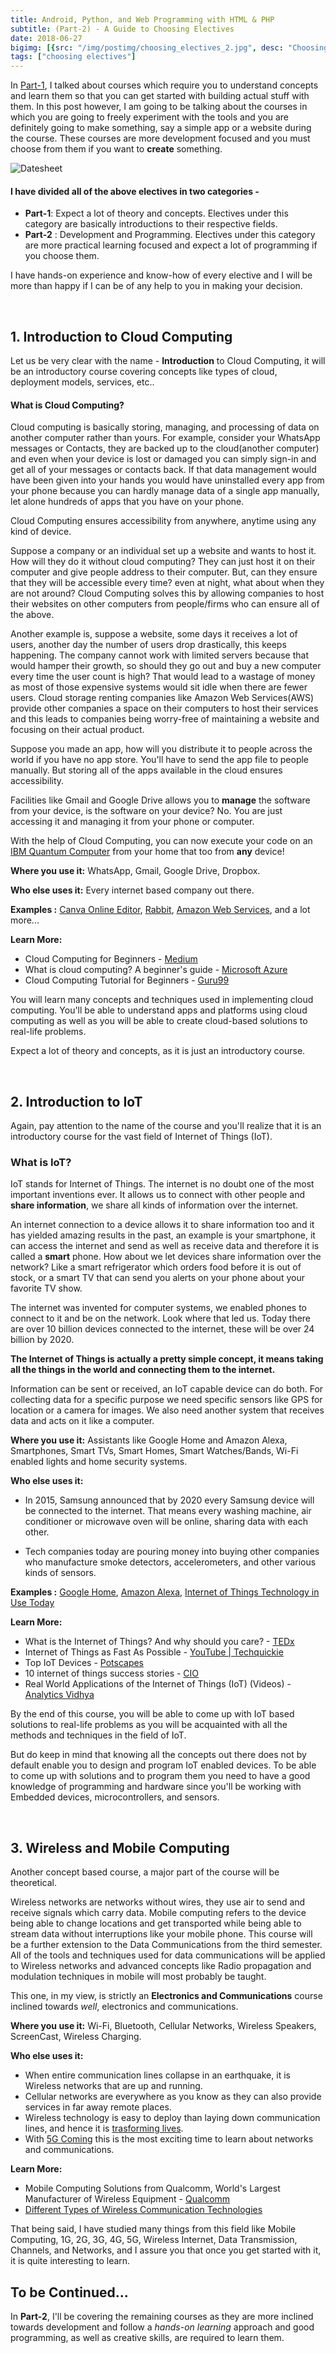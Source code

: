 ```yaml
---
title: Android, Python, and Web Programming with HTML & PHP
subtitle: (Part-2) - A Guide to Choosing Electives
date: 2018-06-27
bigimg: [{src: "/img/postimg/choosing_electives_2.jpg", desc: "Choosing Electives"}]
tags: ["choosing electives"]
---
```

In [Part-1](/post/2018-06-26-choosing-electives-1/), I talked about courses which require you to understand concepts and learn them so that you can get started with building actual stuff with them. In this post however, I am going to be talking about the courses in which you are going to freely experiment with the tools and you are definitely going to make something, say a simple app or a website during the course. These courses are more development focused and you must choose from them if you want to **create** something.

![Datesheet](/img/Datesheet.JPG)
<br>
#### I have divided all of the above electives in two categories -
- **Part-1**: Expect a lot of theory and concepts. Electives under this category are basically introductions to their respective fields.
- **Part-2** : Development and Programming. Electives under this category are more practical learning focused and expect a lot of programming if you choose them.

I have hands-on experience and know-how of every elective and I will be more than happy if I can be of any help to you in making your decision.

<br>

## 1. Introduction to Cloud Computing
Let us be very clear with the name - **Introduction** to Cloud Computing, it will be an introductory course covering concepts like types of cloud, deployment models, services, etc..

#### What is Cloud Computing?
Cloud computing is basically storing, managing, and processing of data on another computer rather than yours.
For example, consider your WhatsApp messages or Contacts, they are backed up to the cloud(another computer) and even when your device is lost or damaged you can simply sign-in and get all of your messages or contacts back. If that data management would have been given into your hands you would have uninstalled every app from your phone because you can hardly manage data of a single app manually, let alone hundreds of apps that you have on your phone.

Cloud Computing ensures accessibility from anywhere, anytime using any kind of device.

 Suppose a company or an individual set up a website and wants to host it. How will they do it without cloud computing? They can just host it on their computer and give people address to their computer. But, can they ensure that they will be accessible every time? even at night, what about when they are not around? Cloud Computing solves this by allowing companies to host their websites on other computers from people/firms who can ensure all of the above.

Another example is, suppose a website, some days it receives a lot of users, another day the number of users drop drastically, this keeps happening. The company cannot work with limited servers because that would hamper their growth, so should they go out and buy a new computer every time the user count is high? That would lead to a wastage of money as most of those expensive systems would sit idle when there are fewer users. Cloud storage renting companies like Amazon Web Services(AWS) provide other companies a space on their computers to host their services and this leads to companies being worry-free of maintaining a website and focusing on their actual product.

Suppose you made an app, how will you distribute it to people across the world if you have no app store. You'll have to send the app file to people manually. But storing all of the apps available in the cloud ensures accessibility.

Facilities like Gmail and Google Drive allows you to **manage** the software from your device, is the software on your device? No. You are just accessing it and managing it from your phone or computer.

With the help of Cloud Computing, you can now execute your code on an [IBM Quantum Computer](https://quantumexperience.ng.bluemix.net/qx) from your home that too from **any** device!

**Where you use it:** WhatsApp, Gmail, Google Drive, Dropbox.

**Who else uses it:** Every internet based company out there.

**Examples :** [Canva Online Editor](https://photo-editor.canva.com/), [Rabbit](https://www.rabb.it/), [Amazon Web Services](https://aws.amazon.com/), and a lot more...

**Learn More:**

- Cloud Computing for Beginners - [Medium](https://medium.com/@vickynimbalkar/cloud-computing-for-beginners-ceb417658912)
- What is cloud computing? A beginner's guide - [Microsoft Azure](https://azure.microsoft.com/en-in/overview/what-is-cloud-computing/)
- Cloud Computing Tutorial for Beginners - [Guru99](https://www.guru99.com/cloud-computing-for-beginners.html)

You will learn many concepts and techniques used in implementing cloud computing. You'll be able to understand apps and platforms using cloud computing as well as you will be able to create cloud-based solutions to real-life problems.

Expect a lot of theory and concepts, as it is just an introductory course.

<br>

## 2. Introduction to IoT
Again, pay attention to the name of the course and you'll realize that it is an introductory course for the vast field of Internet of Things (IoT).

### What is IoT?
IoT stands for Internet of Things. The internet is no doubt one of the most important inventions ever. It allows us to connect with other people and **share information**, we share all kinds of information over the internet.

An internet connection to a device allows it to share information too and it has yielded amazing results in the past, an example is your smartphone, it can access the internet and send as well as receive data and therefore it is called a **smart** phone. How about we let devices share information over the network? Like a smart refrigerator which orders food before it is out of stock, or a smart TV that can send you alerts on your phone about your favorite TV show.

The internet was invented for computer systems, we enabled phones to connect to it and be on the network. Look where that led us. Today there are over 10 billion devices connected to the internet, these will be over 24 billion by 2020.

**The Internet of Things is actually a pretty simple concept, it means taking all the things in the world and connecting them to the internet.**

Information can be sent or received, an IoT capable device can do both. For collecting data for a specific purpose we need specific sensors like GPS for location or a camera for images. We also need another system that receives data and acts on it like a computer.


**Where you use it:** Assistants like Google Home and Amazon Alexa, Smartphones, Smart TVs, Smart Homes, Smart Watches/Bands, Wi-Fi enabled lights and home security systems.

**Who else uses it:**

- In 2015, Samsung announced that by 2020 every Samsung device will be connected to the internet. That means every washing machine, air conditioner or microwave oven will be online, sharing data with each other.

- Tech companies today are pouring money into buying other companies who manufacture smoke detectors, accelerometers, and other various kinds of sensors.

**Examples :** [Google Home](https://store.google.com/product/google_home), [Amazon Alexa](https://www.youtube.com/watch?time_continue=1&v=UOEIH2l9z7c), [Internet of Things Technology in Use Today](https://beebom.com/examples-of-internet-of-things-technology/)

**Learn More:**

- What is the Internet of Things? And why should you care? - [TEDx](https://www.youtube.com/watch?v=_AlcRoqS65E)
- Internet of Things as Fast As Possible - [YouTube | Techquickie](https://www.youtube.com/watch?v=BQzBpUdHvi4)
- Top IoT Devices - [Potscapes](https://www.postscapes.com/internet-of-things-award/winners/)
- 10 internet of things success stories - [CIO](https://www.cio.com/article/3229671/internet-of-things/10-internet-of-things-success-stories.html)
- Real World Applications of the Internet of Things (IoT) (Videos) - [Analytics Vidhya](https://www.analyticsvidhya.com/blog/2016/08/10-youtube-videos-explaining-the-real-world-applications-of-internet-of-things-iot/)


By the end of this course, you will be able to come up with IoT based solutions to real-life problems as you will be acquainted with all the methods and techniques in the field of IoT.

But do keep in mind that knowing all the concepts out there does not by default enable you to design and program IoT enabled devices. To be able to come up with solutions and to program them you need to have a good knowledge of programming and hardware since you'll be working with Embedded devices, microcontrollers, and sensors.

<br>

## 3. Wireless and Mobile Computing
Another concept based course, a major part of the course will be theoretical.

Wireless networks are networks without wires, they use air to send and receive signals which carry data. Mobile computing refers to the device being able to change locations and get transported while being able to stream data without interruptions like your mobile phone.
This course will be a further extension to the Data Communications from the third semester. All of the tools and techniques used for data communications will be applied to Wireless networks and advanced concepts like Radio propagation and modulation techniques in mobile will most probably be taught.

This one, in my view, is strictly an **Electronics and Communications** course inclined towards _well_, electronics and communications.

**Where you use it:** Wi-Fi, Bluetooth, Cellular Networks, Wireless Speakers, ScreenCast, Wireless Charging.

**Who else uses it:**

- When entire communication lines collapse in an earthquake, it is Wireless networks that are up and running.
- Cellular networks are everywhere as you know as they can also provide services in far away remote places.
- Wireless technology is easy to deploy than laying down communication lines, and hence it is [trasforming lives](https://techcrunch.com/2017/02/19/how-mobile-technology-is-transforming-lives-in-rural-india/).
- With [5G Coming](https://telecomreseller.com/2018/06/25/5g-on-the-horizon/) this is the most exciting time to learn about networks and communications.

**Learn More:**

- Mobile Computing Solutions from Qualcomm, World's Largest Manufacturer of Wireless Equipment - [Qualcomm](https://www.qualcomm.com/solutions/mobile-computing)
- [Different Types of Wireless Communication Technologies](https://www.efxkits.us/different-types-of-wireless-communication-technologies/)

That being said, I have studied many things from this field like Mobile Computing, 1G, 2G, 3G, 4G, 5G, Wireless Internet, Data Transmission, Channels, and Networks, and I assure you that once you get started with it, it is quite interesting to learn.

## To be Continued...
In **Part-2**, I'll be covering the remaining courses as they are more inclined towards development and follow a _hands-on learning_ approach and good programming, as well as creative skills, are required to learn them.

